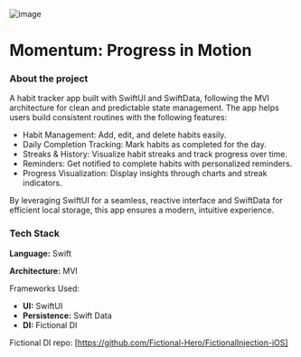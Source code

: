 
![image](https://github.com/user-attachments/assets/fe722c35-b78f-479a-9d8f-ad9814b1bfa9)



# Momentum: Progress in Motion
### About the project
A habit tracker app built with SwiftUI and SwiftData, following the MVI architecture for clean and predictable state management.
The app helps users build consistent routines with the following features: 
- Habit Management: Add, edit, and delete habits easily.
- Daily Completion Tracking: Mark habits as completed for the day.
- Streaks & History: Visualize habit streaks and track progress over time.
- Reminders: Get notified to complete habits with personalized reminders.
- Progress Visualization: Display insights through charts and streak indicators. 


By leveraging SwiftUI for a seamless, reactive interface and SwiftData for efficient local storage, this app ensures a modern, intuitive experience.

### Tech Stack 
**Language:** Swift

**Architecture:** MVI

Frameworks Used:
- **UI:** SwiftUI
- **Persistence:** Swift Data
- **DI:** Fictional DI 

Fictional DI repo:
[https://github.com/Fictional-Hero/FictionalInjection-iOS]

